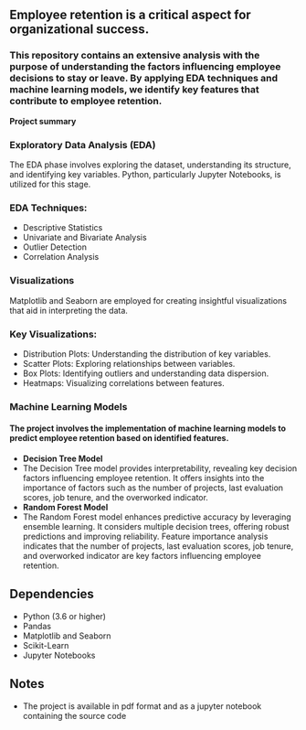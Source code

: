 ## Employee retention is a critical aspect for organizational success. 
### This repository contains an extensive analysis with the purpose of understanding the factors influencing employee decisions to stay or leave. By applying EDA techniques and machine learning models, we identify key features that contribute to employee retention.
**Project summary**
### Exploratory Data Analysis (EDA)
The EDA phase involves exploring the dataset, understanding its structure, and identifying key variables. Python, particularly Jupyter Notebooks, is utilized for this stage.
### EDA Techniques:
- Descriptive Statistics
- Univariate and Bivariate Analysis
- Outlier Detection
- Correlation Analysis
### Visualizations
Matplotlib and Seaborn are employed for creating insightful visualizations that aid in interpreting the data.
### Key Visualizations:
- Distribution Plots: Understanding the distribution of key variables.
- Scatter Plots: Exploring relationships between variables.
- Box Plots: Identifying outliers and understanding data dispersion.
- Heatmaps: Visualizing correlations between features.

### Machine Learning Models
#### The project involves the implementation of machine learning models to predict employee retention based on identified features.
- **Decision Tree Model**
- The Decision Tree model provides interpretability, revealing key decision factors influencing employee retention. It offers insights into the importance of factors such as the number of projects, last evaluation scores, job tenure, and the overworked indicator.
- **Random Forest Model**
- The Random Forest model enhances predictive accuracy by leveraging ensemble learning. It considers multiple decision trees, offering robust predictions and improving reliability. Feature importance analysis indicates that the number of projects, last evaluation scores, job tenure, and overworked indicator are key factors influencing employee retention.

## Dependencies
- Python (3.6 or higher)
- Pandas
- Matplotlib and Seaborn
- Scikit-Learn
- Jupyter Notebooks

## Notes
- The project is available in pdf format and as a jupyter notebook containing the source code
